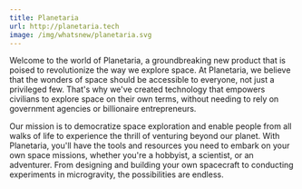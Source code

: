 ```yaml
---
title: Planetaria
url: http://planetaria.tech
image: /img/whatsnew/planetaria.svg
---
```


Welcome to the world of Planetaria, a groundbreaking new product that is poised to revolutionize the way we explore space. 
At Planetaria, we believe that the wonders of space should be accessible to everyone, not just a privileged few. 
That's why we've created technology that empowers civilians to explore space on their own terms, without needing to rely 
on government agencies or billionaire entrepreneurs.

Our mission is to democratize space exploration and enable people from all walks of life to experience the thrill of 
venturing beyond our planet. With Planetaria, you'll have the tools and resources you need to embark on your own space missions, 
whether you're a hobbyist, a scientist, or an adventurer. From designing and building your own spacecraft to conducting experiments 
in microgravity, the possibilities are endless.